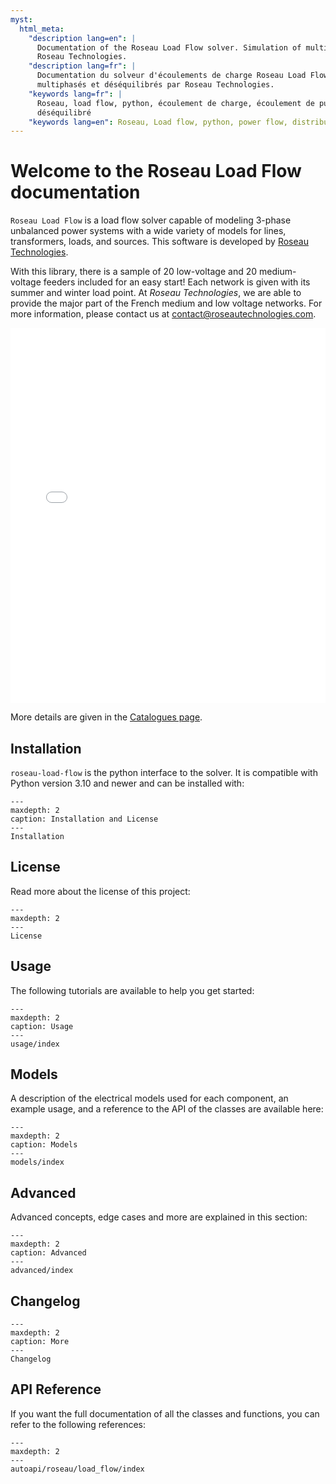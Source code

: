 ```yaml
---
myst:
  html_meta:
    "description lang=en": |
      Documentation of the Roseau Load Flow solver. Simulation of multiphase and unbalanced electrical networks by
      Roseau Technologies.
    "description lang=fr": |
      Documentation du solveur d'écoulements de charge Roseau Load Flow. Simulation des réseaux électriques
      multiphasés et déséquilibrés par Roseau Technologies.
    "keywords lang=fr": |
      Roseau, load flow, python, écoulement de charge, écoulement de puissance, réseau de distribution, triphasé,
      déséquilibré
    "keywords lang=en": Roseau, Load flow, python, power flow, distribution grid, three-phase, multiphase, unbalanced
---
```


# Welcome to the Roseau Load Flow documentation

`Roseau Load Flow` is a load flow solver capable of modeling 3-phase unbalanced power systems with
a wide variety of models for lines, transformers, loads, and sources. This software is developed
by [Roseau Technologies](https://www.roseautechnologies.com/en).
<a href="https://www.linkedin.com/company/roseau-technologies/"><i class="fa-brands fa-linkedin" ></i></a>
<a href="https://github.com/RoseauTechnologies/"><i class="fa-brands fa-github" ></i></a>

With this library, there is a sample of 20 low-voltage and 20 medium-voltage feeders included for an easy
start! Each network is given with its summer and winter load point. At _Roseau Technologies_, we are able to provide
the major part of the French medium and low voltage networks. For more information, please contact us at
[contact@roseautechnologies.com](mailto:contact@roseautechnologies.com).

<iframe src="./_static/Network/Catalogue.html" height="600px" width="100%" frameborder="0"></iframe>

More details are given in the [Catalogues page](catalogues-networks).

## Installation

`roseau-load-flow` is the python interface to the solver. It is compatible with Python version 3.10
and newer and can be installed with:

```{toctree}
---
maxdepth: 2
caption: Installation and License
---
Installation
```

## License

Read more about the license of this project:

```{toctree}
---
maxdepth: 2
---
License
```

## Usage

The following tutorials are available to help you get started:

```{toctree}
---
maxdepth: 2
caption: Usage
---
usage/index
```

## Models

A description of the electrical models used for each component, an example usage, and a reference
to the API of the classes are available here:

```{toctree}
---
maxdepth: 2
caption: Models
---
models/index
```

## Advanced

Advanced concepts, edge cases and more are explained in this section:

```{toctree}
---
maxdepth: 2
caption: Advanced
---
advanced/index
```

## Changelog

```{toctree}
---
maxdepth: 2
caption: More
---
Changelog
```

## API Reference

If you want the full documentation of all the classes and functions, you can refer to the following
references:

```{toctree}
---
maxdepth: 2
---
autoapi/roseau/load_flow/index
```
